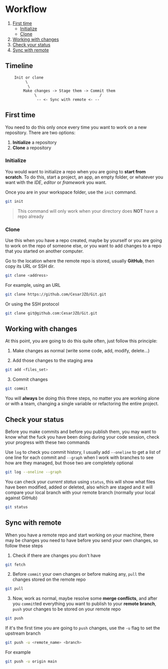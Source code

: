 # Workflow

1. [First time](#first-time)
    - [Initialize](#initialize)
    - [Clone](#clone)
1. [Working with changes](#working-with-changes)
1. [Check your status](#check-your-status)
1. [Sync with remote](#sync-with-remote)

## Timeline

```
    Init or clone
         \
          \
        Make changes -> Stage them -> Commit them
             \                            /
              -- <- Sync with remote <- --
```

## First time

You need to do this only once every time you want to work on a new repository. There are two options:

1. **Initialize** a repository
1. **Clone** a repository

### Initialize

You would want to initialize a repo when you are going to **start from scratch**. To do this, start a project, an app, an empty folder, or whatever you want with the *IDE*, *editor* or *framework* you want.

Once you are in your workspace folder, use the `init` command.

```bash
git init
```

> This command will only work when your directory does **NOT** have a repo already

### Clone

Use this when you have a repo created, maybe by yourself or you are going to work on the repo of someone else, or you want to add changes to a repo that you started on another computer.

Go to the location where the remote repo is stored, usually **GitHub**, then copy its URL or SSH dir.

```bash
git clone <address>
```

For example, using an URL

```bash
git clone https://github.com/CesarJZO/Git.git
```

Or using the SSH protocol

```bash
git clone git@github.com:CesarJZO/Git.git
```

## Working with changes

At this point, you are going to do this quite often, just follow this principle:

1. Make changes as normal (write some code, add, modify, delete...)

2. Add those changes to the staging area

```bash
git add <files_set>
```

3. Commit changes

```bash
git commit
```

You will **always** be doing this three steps, no matter you are working alone or with a team, changing a single variable or refactoring the entire project.

## Check your status

Before you make commits and before you publish them, you may want to know what the fuck you have been doing during your code session, check your progress with these two commands

Use `log` to check you commit history, I usually add `--oneline` to get a list of one line for each commit and `--graph` when I work with branches to see how are they managed, but those two are completely optional

```bash
git log --oneline --graph
```

You can check your *current status* using `status`, this will show what files have been modified, added or deleted, also which are staged and it will compare your local branch with your remote branch (normally your local against GitHub)

```bash
git status
```

## Sync with remote

When you have a remote repo and start working on your machine, there may be changes you need to have before you send your own changes, so follow these steps

1. Check if there are changes you don't have

```bash
git fetch
```

2. Before `commit` your own changes or before making any, `pull` the changes stored on the remote repo

```bash
git pull
```

3. Now, work as normal, maybe resolve some **merge conflicts**, and after you `commit`ted everything you want to publish to your **remote branch**, `push` your changes to be stored on your remote repo

```bash
git push
```

If it's the first time you are going to `push` changes, use the `-u` flag to set the upstream branch

```bash
git push -u <remote_name> <branch>
```

For example

```bash
git push -u origin main
```
